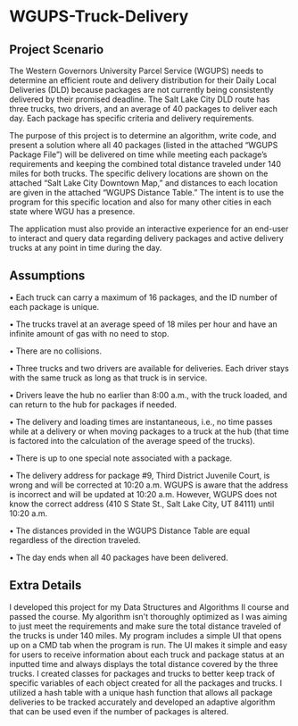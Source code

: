 # WGUPS-Truck-Delivery

## Project Scenario
The Western Governors University Parcel Service (WGUPS) needs to determine an efficient route and delivery distribution for their Daily Local Deliveries (DLD) because packages are not currently being consistently delivered by their promised deadline. The Salt Lake City DLD route has three trucks, two drivers, and an average of 40 packages to deliver each day. Each package has specific criteria and delivery requirements.

The purpose of this project is to determine an algorithm, write code, and present a solution where all 40 packages (listed in the attached “WGUPS Package File”) will be delivered on time while meeting each package’s requirements and keeping the combined total distance traveled under 140 miles for both trucks. The specific delivery locations are shown on the attached “Salt Lake City Downtown Map,” and distances to each location are given in the attached “WGUPS Distance Table.” The intent is to use the program for this specific location and also for many other cities in each state where WGU has a presence.

The application must also provide an interactive experience for an end-user to interact and query data regarding delivery packages and active delivery trucks at any point in time during the day.

## Assumptions
• Each truck can carry a maximum of 16 packages, and the ID number of each package is unique.

• The trucks travel at an average speed of 18 miles per hour and have an infinite amount of gas with no need to stop.

• There are no collisions.

• Three trucks and two drivers are available for deliveries. Each driver stays with the same truck as long as that truck is in service.

• Drivers leave the hub no earlier than 8:00 a.m., with the truck loaded, and can return to the hub for packages if needed.

• The delivery and loading times are instantaneous, i.e., no time passes while at a delivery or when moving packages to a truck at the hub (that time is factored into the calculation of the average speed of the trucks).

• There is up to one special note associated with a package.

• The delivery address for package #9, Third District Juvenile Court, is wrong and will be corrected at 10:20 a.m. WGUPS is aware that the address is incorrect and will be updated at 10:20 a.m. However, WGUPS does not know the correct address (410 S State St., Salt Lake City, UT 84111) until 10:20 a.m.

• The distances provided in the WGUPS Distance Table are equal regardless of the direction traveled.

• The day ends when all 40 packages have been delivered.

## Extra Details

I developed this project for my Data Structures and Algorithms II course and passed the course. My algorithm isn't thoroughly optimized as I was aiming to just meet the requirements and make sure the total distance traveled of the trucks is under 140 miles. My program includes a simple UI that opens up on a CMD tab when the program is run. The UI makes it simple and easy for users to receive information about each truck and package status at an inputted time and always displays the total distance covered by the three trucks. I created classes for packages and trucks to better keep track of specific variables of each object created for all the packages and trucks. I utilized a hash table with a unique hash function that allows all package deliveries to be tracked accurately and developed an adaptive algorithm that can be used even if the number of packages is altered.
